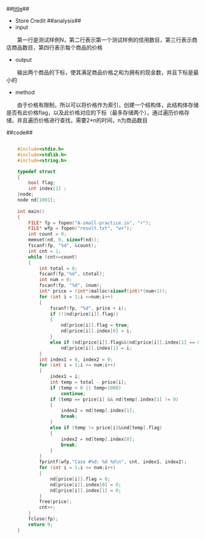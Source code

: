 ##[title](http://code.google.com/codejam/contest/351101/dashboard#s=p0)##
- Store Credit
##analysis##
- input

&emsp;&emsp;第一行是测试样例N，第二行表示第一个测试样例的信用数目，第三行表示商店商品数目，第四行表示每个商品的价格

- output

&emsp;&emsp;输出两个商品的下标，使其满足商品价格之和为拥有的现金数，并且下标是最小的

- method

&emsp;&emsp;由于价格有限制，所以可以将价格作为索引，创建一个结构体，此结构体存储是否有此价格flag，以及此价格对应的下标（最多存储两个），通过遍历价格存储，并且遍历价格进行查找，需要2*n的时间，n为商品数目

##code##

```c++

	#include<stdio.h>
	#include<stdlib.h>
	#include<string.h>

	typedef struct
	{
		bool flag;
		int index[2] ;
	}node;
	node nd[1001];
	
	int main()
	{
		FILE* fp = fopen("A-small-practice.in", "r");
		FILE* wfp = fopen("result.txt", "w+");
		int count = 0;
		memset(nd, 0, sizeof(nd));
		fscanf(fp, "%d", &count);
		int cnt = 1;
		while (cnt<=count)
		{
			int total = 0;
			fscanf(fp,"%d", &total);
			int num = 0;
			fscanf(fp, "%d", &num);
			int* price = (int*)malloc(sizeof(int)*(num+1));
			for (int i = 1;i <=num;i++)
			{
				fscanf(fp, "%d", price + i);
				if (!(nd[price[i]].flag))
				{
					nd[price[i]].flag = true;
					nd[price[i]].index[0] = i;
				}
				else if (nd[price[i]].flag&&(nd[price[i]].index[1] == 0))
					nd[price[i]].index[1] = i;
			}
			int index1 = 0, index2 = 0;
			for (int i = 1;i <= num;i++)
			{
				index1 = i;
				int temp = total - price[i];
				if (temp < 0 || temp>1000)
					continue;
				if (temp == price[i] && nd[temp].index[1] != 0)
				{
					index2 = nd[temp].index[1];
					break;
				}
				else if (temp != price[i]&&nd[temp].flag)
				{
					index2 = nd[temp].index[0];
					break;
				}				
			}
			fprintf(wfp,"Case #%d: %d %d\n", cnt, index1, index2);
			for (int i = 1;i <= num;i++)
			{
				nd[price[i]].flag = 0;
				nd[price[i]].index[0] = 0;
				nd[price[i]].index[1] = 0;
			}
			free(price);
			cnt++;
		}
		fclose(fp);
		return 0;
	}
